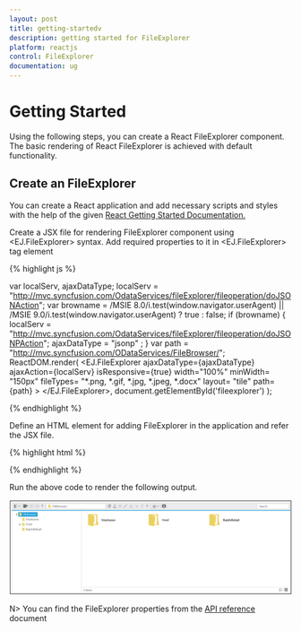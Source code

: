 ```yaml
---
layout: post
title: getting-startedv 
description: getting started for FileExplorer
platform: reactjs
control: FileExplorer
documentation: ug
---
```


# Getting Started

Using the following steps, you can create a React FileExplorer component. The basic rendering of React FileExplorer is achieved with default functionality.

## Create an FileExplorer

You can create a React application and add necessary scripts and styles with the help of the given [React Getting Started Documentation.](https://help.syncfusion.com/reactjs/overview)

Create a JSX file for rendering FileExplorer component using &lt;EJ.FileExplorer&gt; syntax. Add required properties to it in &lt;EJ.FileExplorer&gt; tag element

{% highlight js %}

var localServ, ajaxDataType;
localServ = "http://mvc.syncfusion.com/OdataServices/fileExplorer/fileoperation/doJSONAction";
var browname = /MSIE 8.0/i.test(window.navigator.userAgent) || /MSIE 9.0/i.test(window.navigator.userAgent) ? true : false;
if (browname)
{
    localServ = "http://mvc.syncfusion.com/OdataServices/fileExplorer/fileoperation/doJSONPAction";
    ajaxDataType =  "jsonp" ;
}
var path =  "http://mvc.syncfusion.com/ODataServices/FileBrowser/";
ReactDOM.render(
	<EJ.FileExplorer ajaxDataType={ajaxDataType} ajaxAction={localServ} isResponsive={true} width="100%" minWidth= "150px" fileTypes= "*.png, *.gif, *.jpg, *.jpeg, *.docx" layout= "tile" path= {path} >
	</EJ.FileExplorer>,
	document.getElementById('fileexplorer')
);

{% endhighlight %}



Define an HTML element for adding FileExplorer in the application and refer the JSX file.

{% highlight html %}

<div id="fileexplorer"></div>
<script type="text/babel" src="fileexplorer.jsx"></script>


{% endhighlight %}



Run the above code to render the following output.

![](getting-started_images\getting-started_img1.jpeg)

N> You can find the FileExplorer properties from the [API reference](https://help.syncfusion.com/api/js/ejfileexplorer) document



